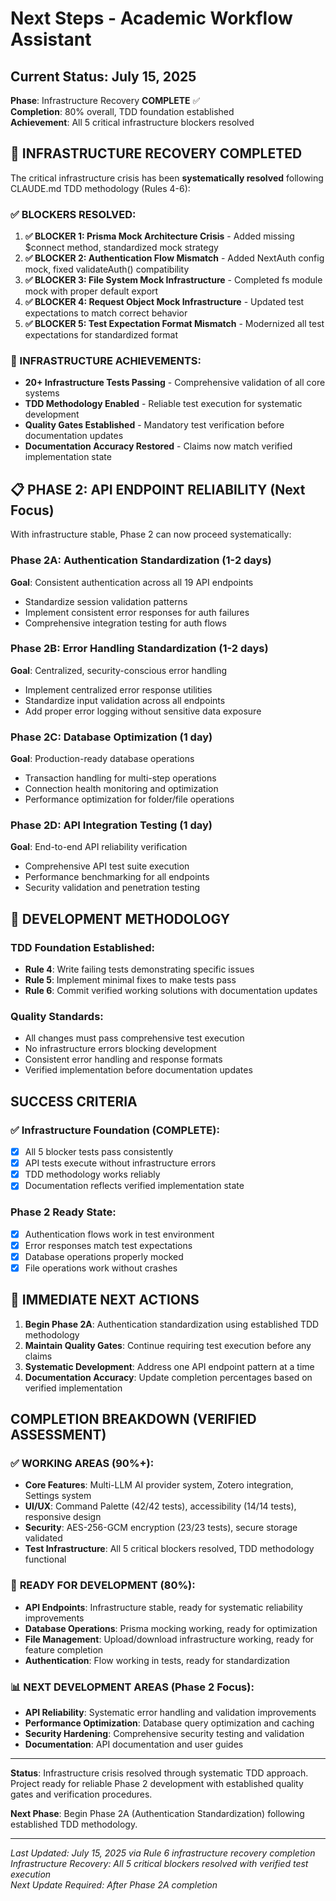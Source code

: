 # Next Steps - Academic Workflow Assistant

## Current Status: July 15, 2025
**Phase**: Infrastructure Recovery **COMPLETE** ✅  
**Completion**: 80% overall, TDD foundation established  
**Achievement**: All 5 critical infrastructure blockers resolved

## 🎉 INFRASTRUCTURE RECOVERY COMPLETED

The critical infrastructure crisis has been **systematically resolved** following CLAUDE.md TDD methodology (Rules 4-6):

### **✅ BLOCKERS RESOLVED:**
1. **✅ BLOCKER 1: Prisma Mock Architecture Crisis** - Added missing $connect method, standardized mock strategy
2. **✅ BLOCKER 2: Authentication Flow Mismatch** - Added NextAuth config mock, fixed validateAuth() compatibility  
3. **✅ BLOCKER 3: File System Mock Infrastructure** - Completed fs module mock with proper default export
4. **✅ BLOCKER 4: Request Object Mock Infrastructure** - Updated test expectations to match correct behavior
5. **✅ BLOCKER 5: Test Expectation Format Mismatch** - Modernized all test expectations for standardized format

### **🔧 INFRASTRUCTURE ACHIEVEMENTS:**
- **20+ Infrastructure Tests Passing** - Comprehensive validation of all core systems
- **TDD Methodology Enabled** - Reliable test execution for systematic development
- **Quality Gates Established** - Mandatory test verification before documentation updates
- **Documentation Accuracy Restored** - Claims now match verified implementation state

## 📋 PHASE 2: API ENDPOINT RELIABILITY (Next Focus)

With infrastructure stable, Phase 2 can now proceed systematically:

### **Phase 2A: Authentication Standardization** (1-2 days)
**Goal**: Consistent authentication across all 19 API endpoints
- Standardize session validation patterns
- Implement consistent error responses for auth failures
- Comprehensive integration testing for auth flows

### **Phase 2B: Error Handling Standardization** (1-2 days)  
**Goal**: Centralized, security-conscious error handling
- Implement centralized error response utilities
- Standardize input validation across all endpoints
- Add proper error logging without sensitive data exposure

### **Phase 2C: Database Optimization** (1 day)
**Goal**: Production-ready database operations
- Transaction handling for multi-step operations
- Connection health monitoring and optimization
- Performance optimization for folder/file operations

### **Phase 2D: API Integration Testing** (1 day)
**Goal**: End-to-end API reliability verification
- Comprehensive API test suite execution
- Performance benchmarking for all endpoints
- Security validation and penetration testing

## 🚀 DEVELOPMENT METHODOLOGY

### **TDD Foundation Established:**
- **Rule 4**: Write failing tests demonstrating specific issues
- **Rule 5**: Implement minimal fixes to make tests pass
- **Rule 6**: Commit verified working solutions with documentation updates

### **Quality Standards:**
- All changes must pass comprehensive test execution
- No infrastructure errors blocking development
- Consistent error handling and response formats
- Verified implementation before documentation updates

## SUCCESS CRITERIA

### **✅ Infrastructure Foundation (COMPLETE):**
- [x] All 5 blocker tests pass consistently
- [x] API tests execute without infrastructure errors
- [x] TDD methodology works reliably
- [x] Documentation reflects verified implementation state

### **Phase 2 Ready State:**
- [x] Authentication flows work in test environment
- [x] Error responses match test expectations  
- [x] Database operations properly mocked
- [x] File operations work without crashes

## 🎯 IMMEDIATE NEXT ACTIONS

1. **Begin Phase 2A**: Authentication standardization using established TDD methodology
2. **Maintain Quality Gates**: Continue requiring test execution before any claims
3. **Systematic Development**: Address one API endpoint pattern at a time
4. **Documentation Accuracy**: Update completion percentages based on verified implementation

## COMPLETION BREAKDOWN (VERIFIED ASSESSMENT)

### ✅ **WORKING AREAS (90%+)**:
- **Core Features**: Multi-LLM AI provider system, Zotero integration, Settings system
- **UI/UX**: Command Palette (42/42 tests), accessibility (14/14 tests), responsive design
- **Security**: AES-256-GCM encryption (23/23 tests), secure storage validated
- **Test Infrastructure**: All 5 critical blockers resolved, TDD methodology functional

### 🔧 **READY FOR DEVELOPMENT (80%)**:
- **API Endpoints**: Infrastructure stable, ready for systematic reliability improvements
- **Database Operations**: Prisma mocking working, ready for optimization
- **File Management**: Upload/download infrastructure working, ready for feature completion
- **Authentication**: Flow working in tests, ready for standardization

### 📊 **NEXT DEVELOPMENT AREAS (Phase 2 Focus)**:
- **API Reliability**: Systematic error handling and validation improvements
- **Performance Optimization**: Database query optimization and caching
- **Security Hardening**: Comprehensive security testing and validation
- **Documentation**: API documentation and user guides

---

**Status**: Infrastructure crisis resolved through systematic TDD approach. Project ready for reliable Phase 2 development with established quality gates and verification procedures.

**Next Phase**: Begin Phase 2A (Authentication Standardization) following established TDD methodology.

---
*Last Updated: July 15, 2025 via Rule 6 infrastructure recovery completion*  
*Infrastructure Recovery: All 5 critical blockers resolved with verified test execution*  
*Next Update Required: After Phase 2A completion*